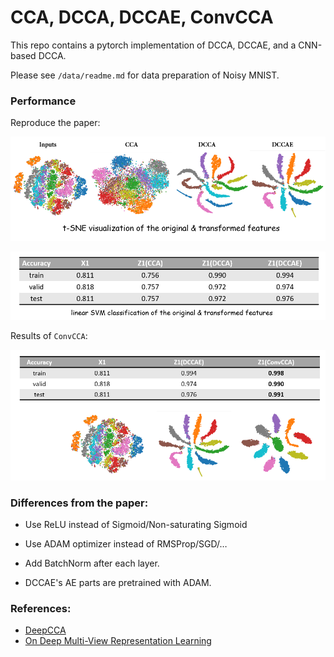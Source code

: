 # CCA, DCCA, DCCAE, ConvCCA

This repo contains a pytorch implementation of DCCA, DCCAE, and a CNN-based DCCA.

Please see `/data/readme.md` for data preparation of Noisy MNIST.



### Performance

Reproduce the paper:

![image-20201216130051921](readme.assets/image-20201216130051921.png)

![image-20201216130121797](readme.assets/image-20201216130121797.png)

Results of `ConvCCA`: 

![image-20201216130156333](readme.assets/image-20201216130156333.png)



### Differences from the paper:

* Use ReLU instead of Sigmoid/Non-saturating Sigmoid

* Use ADAM optimizer instead of RMSProp/SGD/…

* Add BatchNorm after each layer.

* DCCAE's AE parts are pretrained with ADAM.

  

### References:

* [DeepCCA](https://github.com/Michaelvll/DeepCCA)
* [On Deep Multi-View Representation Learning](http://proceedings.mlr.press/v37/wangb15.pdf)
